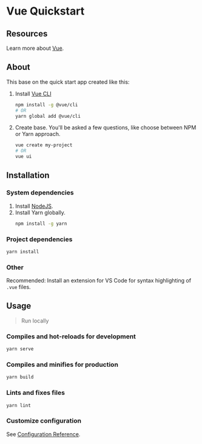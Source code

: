 # Vue Quickstart


## Resources

Learn more about [Vue](https://github.com/MichaelCurrin/learn-to-code/blob/master/en/topics/scripting_languages/JavaScript/frameworks.md#vue).


## About

This base on the quick start app created like this:


1. Install [Vue CLI](https://cli.vuejs.org/)
    ```sh
    npm install -g @vue/cli
    # OR
    yarn global add @vue/cli
    ```
2. Create base. You'll be asked a few questions, like choose between NPM or Yarn approach.
    ```sh
    vue create my-project
    # OR
    vue ui
    ```


## Installation

### System dependencies

1. Install [NodeJS](https://github.com/MichaelCurrin/learn-to-code/blob/master/en/topics/scripting_languages/JavaScript/node.md).
2. Install Yarn globally.
    ```sh
    npm install -g yarn
    ```
    
### Project dependencies

```sh
yarn install
```

### Other

Recommended: Install an extension for VS Code for syntax highlighting of `.vue` files.



## Usage
> Run locally


### Compiles and hot-reloads for development

```sh
yarn serve
```

### Compiles and minifies for production

```sh
yarn build
```

### Lints and fixes files

```sh
yarn lint
```

### Customize configuration

See [Configuration Reference](https://cli.vuejs.org/config/).
